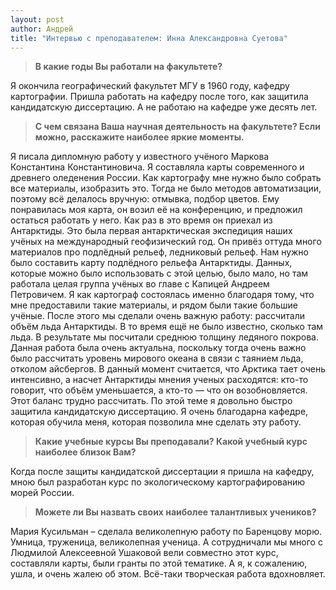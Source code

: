 ```yaml
---
layout: post
author: Андрей
title: "Интервью с преподавателем: Инна Александровна Суетова"
---
```

> **В какие годы Вы работали на факультете?**

Я окончила географический факультет МГУ в 1960 году, кафедру картографии. Пришла работать на кафедру после того, как защитила кандидатскую диссертацию. А не работаю на кафедре уже десять лет.

> **С чем связана Ваша научная деятельность на факультете? Если можно, расскажите наиболее яркие моменты.**

Я писала дипломную работу у известного учёного Маркова Константина Константиновича. Я составляла карты современного и древнего оледенения России. Как картографу мне нужно было собрать все материалы, изобразить это. Тогда не было методов автоматизации, поэтому всё делалось вручную: отмывка, подбор цветов. Ему понравилась моя карта, он возил её на конференцию, и предложил остаться работать у него. Как раз в это время он приехал из Антарктиды. Это была первая антарктическая экспедиция наших учёных на международный геофизический год. Он привёз оттуда много материалов про подлёдный рельеф, ледниковый рельеф. Нам нужно было составить карту подлёдного рельефа Антарктиды. Данных, которые можно было использовать с этой целью, было мало, но там работала целая группа учёных во главе с Капицей Андреем Петровичем. Я как картограф состоялась именно благодаря тому, что мне предоставили такие материалы, и рядом были такие большие учёные. После этого мы сделали очень важную работу: рассчитали объём льда Антарктиды. В то время ещё не было известно, сколько там льда. В результате мы посчитали среднюю толщину ледяного покрова. Данная работа была очень актуальна, поскольку тогда очень важно было рассчитать уровень мирового океана в связи с таянием льда, отколом айсбергов. В данный момент считается, что Арктика тает очень интенсивно, а насчет Антарктиды мнения ученых расходятся: кто-то говорит, что объём уменьшается, а кто-то — что он возобновляется. Этот баланс трудно рассчитать. По этой теме я довольно быстро защитила кандидатскую диссертацию. Я очень благодарна кафедре, которая обучила меня, которая позволила мне сделать эту работу.

> **Какие учебные курсы Вы преподавали? Какой учебный курс наиболее близок Вам?**

Когда после защиты кандидатской диссертации я пришла на кафедру, мною был разработан курс по экологическому картографированию морей России.

> **Можете ли Вы назвать своих наиболее талантливых учеников?**

Мария Кусильман – сделала великолепную работу по Баренцову морю. Умница, труженица, великолепная ученица. А сотрудничали мы много с Людмилой Алексеевной Ушаковой вели совместно этот курс, составляли карты, были гранты по этой тематике. А я, к сожалению, ушла, и очень жалею об этом. Всё-таки творческая работа вдохновляет.